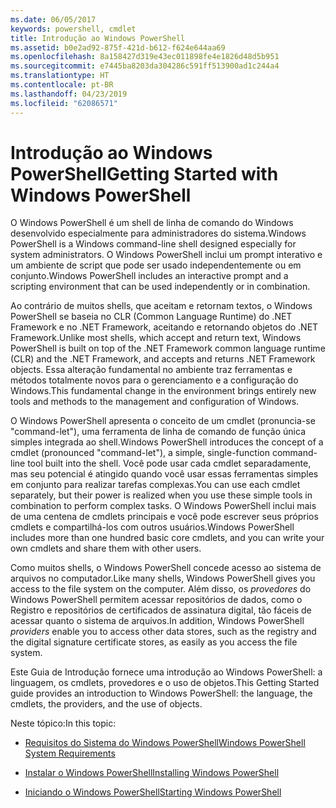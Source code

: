 ```yaml
---
ms.date: 06/05/2017
keywords: powershell, cmdlet
title: Introdução ao Windows PowerShell
ms.assetid: b0e2ad92-875f-421d-b612-f624e644aa69
ms.openlocfilehash: 8a158427d319e43ec011898fe4e1826d48d5b951
ms.sourcegitcommit: e7445ba8203da304286c591ff513900ad1c244a4
ms.translationtype: HT
ms.contentlocale: pt-BR
ms.lasthandoff: 04/23/2019
ms.locfileid: "62086571"
---
```

# <a name="getting-started-with-windows-powershell"></a><span data-ttu-id="b3b30-103">Introdução ao Windows PowerShell</span><span class="sxs-lookup"><span data-stu-id="b3b30-103">Getting Started with Windows PowerShell</span></span>
<span data-ttu-id="b3b30-104">O Windows PowerShell é um shell de linha de comando do Windows desenvolvido especialmente para administradores do sistema.</span><span class="sxs-lookup"><span data-stu-id="b3b30-104">Windows PowerShell is a Windows command-line shell designed especially for system administrators.</span></span> <span data-ttu-id="b3b30-105">O Windows PowerShell inclui um prompt interativo e um ambiente de script que pode ser usado independentemente ou em conjunto.</span><span class="sxs-lookup"><span data-stu-id="b3b30-105">Windows PowerShell includes an interactive prompt and a scripting environment that can be used independently or in combination.</span></span>

<span data-ttu-id="b3b30-106">Ao contrário de muitos shells, que aceitam e retornam textos, o Windows PowerShell se baseia no CLR (Common Language Runtime) do .NET Framework e no .NET Framework, aceitando e retornando objetos do .NET Framework.</span><span class="sxs-lookup"><span data-stu-id="b3b30-106">Unlike most shells, which accept and return text, Windows PowerShell is built on top of the .NET Framework common language runtime (CLR) and the .NET Framework, and accepts and returns .NET Framework objects.</span></span> <span data-ttu-id="b3b30-107">Essa alteração fundamental no ambiente traz ferramentas e métodos totalmente novos para o gerenciamento e a configuração do Windows.</span><span class="sxs-lookup"><span data-stu-id="b3b30-107">This fundamental change in the environment brings entirely new tools and methods to the management and configuration of Windows.</span></span>

<span data-ttu-id="b3b30-108">O Windows PowerShell apresenta o conceito de um cmdlet (pronuncia-se "command-let"), uma ferramenta de linha de comando de função única simples integrada ao shell.</span><span class="sxs-lookup"><span data-stu-id="b3b30-108">Windows PowerShell introduces the concept of a cmdlet (pronounced "command-let"), a simple, single-function command-line tool built into the shell.</span></span> <span data-ttu-id="b3b30-109">Você pode usar cada cmdlet separadamente, mas seu potencial é atingido quando você usar essas ferramentas simples em conjunto para realizar tarefas complexas.</span><span class="sxs-lookup"><span data-stu-id="b3b30-109">You can use each cmdlet separately, but their power is realized when you use these simple tools in combination to perform complex tasks.</span></span> <span data-ttu-id="b3b30-110">O Windows PowerShell inclui mais de uma centena de cmdlets principais e você pode escrever seus próprios cmdlets e compartilhá-los com outros usuários.</span><span class="sxs-lookup"><span data-stu-id="b3b30-110">Windows PowerShell includes more than one hundred basic core cmdlets, and you can write your own cmdlets and share them with other users.</span></span>

<span data-ttu-id="b3b30-111">Como muitos shells, o Windows PowerShell concede acesso ao sistema de arquivos no computador.</span><span class="sxs-lookup"><span data-stu-id="b3b30-111">Like many shells, Windows PowerShell gives you access to the file system on the computer.</span></span> <span data-ttu-id="b3b30-112">Além disso, os *provedores* do Windows PowerShell permitem acessar repositórios de dados, como o Registro e repositórios de certificados de assinatura digital, tão fáceis de acessar quanto o sistema de arquivos.</span><span class="sxs-lookup"><span data-stu-id="b3b30-112">In addition, Windows PowerShell *providers* enable you to access other data stores, such as the registry and the digital signature certificate stores, as easily as you access the file system.</span></span>

<span data-ttu-id="b3b30-113">Este Guia de Introdução fornece uma introdução ao Windows PowerShell: a linguagem, os cmdlets, provedores e o uso de objetos.</span><span class="sxs-lookup"><span data-stu-id="b3b30-113">This Getting Started guide provides an introduction to Windows PowerShell: the language, the cmdlets, the providers, and the use of objects.</span></span>

<span data-ttu-id="b3b30-114">Neste tópico:</span><span class="sxs-lookup"><span data-stu-id="b3b30-114">In this topic:</span></span>

- [<span data-ttu-id="b3b30-115">Requisitos do Sistema do Windows PowerShell</span><span class="sxs-lookup"><span data-stu-id="b3b30-115">Windows PowerShell System Requirements</span></span>](../setup/Windows-PowerShell-System-Requirements.md)

- [<span data-ttu-id="b3b30-116">Instalar o Windows PowerShell</span><span class="sxs-lookup"><span data-stu-id="b3b30-116">Installing Windows PowerShell</span></span>](../setup/Installing-Windows-PowerShell.md)

- [<span data-ttu-id="b3b30-117">Iniciando o Windows PowerShell</span><span class="sxs-lookup"><span data-stu-id="b3b30-117">Starting Windows PowerShell</span></span>](../setup/Starting-Windows-PowerShell.md)
